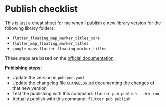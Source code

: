 # Publish checklist

This is just a cheat sheet for me when I publish a new library version for the following library folders:
* `flutter_floating_map_marker_titles_core`
* `flutter_map_floating_marker_titles`
* `google_maps_flutter_floating_marker_titles`

These steps are based on the [official documentation](https://flutter.dev/docs/development/packages-and-plugins/developing-packages).

**Publishing steps:**

* Update the version in `pubspec.yaml`
* Update the changelog file `CHANGELOG.md` documenting the changes of that new version
* Test the publishing with this command: `flutter pub publish --dry-run`
* Actually publish with this command: `flutter pub publish`
